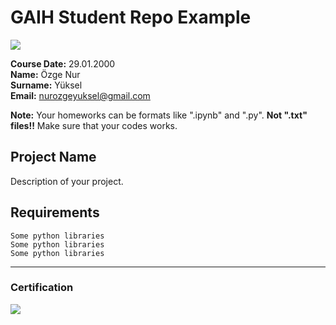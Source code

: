 # GAIH Student Repo Example
![](img/logo.png)

**Course Date:** 29.01.2000  
**Name:** Özge Nur  
**Surname:** Yüksel  
**Email:** nurozgeyuksel@gmail.com  

**Note:** Your homeworks can be formats like ".ipynb" and ".py". **Not ".txt" files!!** Make sure that your codes works.  

## Project Name
Description of your project.

## Requirements
```
Some python libraries
Some python libraries
Some python libraries
```
---

### Certification
![](img/certificate_ex.png)

